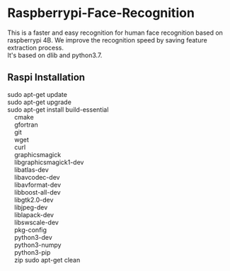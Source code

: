 # Raspberrypi-Face-Recognition
This is a faster and easy recognition for human face recognition based on raspberrypi 4B.
We improve the recognition speed by saving feature extraction process. <br>
It's based on dlib and python3.7. 
## Raspi Installation <br>
sudo apt-get update<br>
sudo apt-get upgrade<br>
sudo apt-get install build-essential \
&nbsp;&nbsp;&nbsp;&nbsp;cmake \
&nbsp;&nbsp;&nbsp;&nbsp;gfortran \
&nbsp;&nbsp;&nbsp;&nbsp;git \
&nbsp;&nbsp;&nbsp;&nbsp;wget \
&nbsp;&nbsp;&nbsp;&nbsp;curl \
&nbsp;&nbsp;&nbsp;&nbsp;graphicsmagick \
&nbsp;&nbsp;&nbsp;&nbsp;libgraphicsmagick1-dev \
&nbsp;&nbsp;&nbsp;&nbsp;libatlas-dev \
&nbsp;&nbsp;&nbsp;&nbsp;libavcodec-dev \
&nbsp;&nbsp;&nbsp;&nbsp;libavformat-dev \
&nbsp;&nbsp;&nbsp;&nbsp;libboost-all-dev \
&nbsp;&nbsp;&nbsp;&nbsp;libgtk2.0-dev \
&nbsp;&nbsp;&nbsp;&nbsp;libjpeg-dev \
&nbsp;&nbsp;&nbsp;&nbsp;liblapack-dev \
&nbsp;&nbsp;&nbsp;&nbsp;libswscale-dev \
&nbsp;&nbsp;&nbsp;&nbsp;pkg-config \
&nbsp;&nbsp;&nbsp;&nbsp;python3-dev \
&nbsp;&nbsp;&nbsp;&nbsp;python3-numpy \
&nbsp;&nbsp;&nbsp;&nbsp;python3-pip \
&nbsp;&nbsp;&nbsp;&nbsp;zip
sudo apt-get clean
